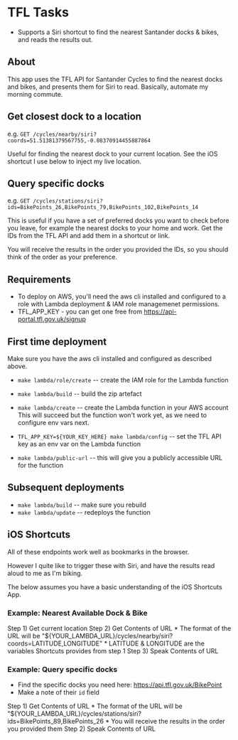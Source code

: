 # TFL Tasks

* Supports a Siri shortcut to find the nearest Santander docks & bikes, and reads the results out.

## About

This app uses the TFL API for Santander Cycles to find the nearest docks and bikes, and presents them for Siri to read.
Basically, automate my morning commute.

## Get closest dock to a location
e.g. `GET /cycles/nearby/siri?coords=51.51381379567755,-0.08370914455887864`

Useful for finding the nearest dock to your current location. See the iOS shortcut I use below to inject my live location.

## Query specific docks
e.g. `GET /cycles/stations/siri?ids=BikePoints_26,BikePoints_79,BikePoints_102,BikePoints_14`

This is useful if you have a set of preferred docks you want to check before you leave, for example the nearest docks to your home and work. Get the IDs from the TFL API and add them in a shortcut or link.

You will receive the results in the order you provided the IDs, so you should think of the order as your preference.

## Requirements
* To deploy on AWS, you'll need the aws cli installed and configured to a role with Lambda deployment & IAM role managemenet permissions.
* TFL_APP_KEY - you can get one free from https://api-portal.tfl.gov.uk/signup

## First time deployment
Make sure you have the aws cli installed and configured as described above.

* `make lambda/role/create` -- create the IAM role for the Lambda function
* `make lambda/build` -- build the zip artefact
* `make lambda/create` -- create the Lambda function in your AWS account
This will succeed but the function won't work yet, as we need to configure env vars next.

* `TFL_APP_KEY=${YOUR_KEY_HERE} make lambda/config` -- set the TFL API key as an env var on the Lambda function
* `make lambda/public-url` -- this will give you a publicly accessible URL for the function

## Subsequent deployments
* `make lambda/build` -- make sure you rebuild
* `make lambda/update` -- redeploys the function

## iOS Shortcuts
All of these endpoints work well as bookmarks in the browser.

However I quite like to trigger these with Siri, and have the results read aloud to me as I'm biking.

The below assumes you have a basic understanding of the iOS Shortcuts App.

### Example: Nearest Available Dock & Bike
Step 1) Get current location
Step 2) Get Contents of URL
	* The format of the URL will be "${YOUR_LAMBDA_URL}/cycles/nearby/siri?coords=LATITUDE,LONGITUDE"
	* LATITUDE & LONGITUDE are the variables Shortcuts provides from step 1
Step 3) Speak Contents of URL

### Example: Query specific docks
* Find the specific docks you need here: https://api.tfl.gov.uk/BikePoint
* Make a note of their `id` field

Step 1) Get Contents of URL
	* The format of the URL will be "${YOUR_LAMBDA_URL}/cycles/stations/siri?ids=BikePoints_89,BikePoints_26
	* You will receive the results in the order you provided them
Step 2) Speak Contents of URL

